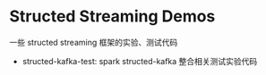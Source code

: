 # Structed Streaming Demos

一些 structed streaming 框架的实验、测试代码

 -  structed-kafka-test: spark structed-kafka 整合相关测试实验代码
